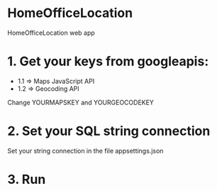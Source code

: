 # HomeOfficeLocation
HomeOfficeLocation web app

# 1. Get your keys from googleapis:
-  1.1 => Maps JavaScript API
-  1.2 => Geocoding API

Change YOURMAPSKEY and YOURGEOCODEKEY

# 2. Set your SQL string connection
Set your string connection in the file appsettings.json

# 3. Run

